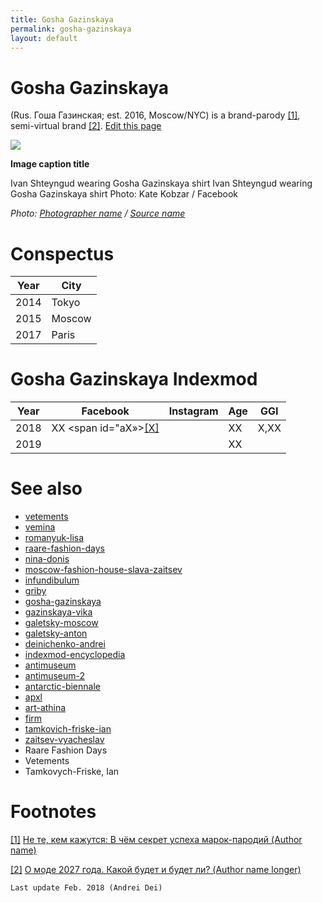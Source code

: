 ```yaml
---
title: Gosha Gazinskaya
permalink: gosha-gazinskaya
layout: default
---
```


# Gosha Gazinskaya

(Rus. Гоша Газинская; est. 2016, Moscow/NYC) is a brand-parody <span id="a1">[\[1\]](#f1)</span>, semi-virtual brand <span id="a2">[\[2\]](#f2)</span>. [Edit this page](http://prose.io/#indexmod/encyclopedia/edit/master/gosha-gazinskaya.md)

![](/encyclopedia/images/image-name.jpg)

**Image caption title**

Ivan Shteyngud wearing Gosha Gazinskaya shirt
Ivan Shteyngud wearing Gosha Gazinskaya shirt
Photo: Kate Kobzar / Facebook

*Photo: [Photographer name](/photographer-name-page) / [Source name](/source-name-page)*

# Conspectus

|Year|City|
|----|-----|
|2014|Tokyo|
|2015|Moscow|
|2017|Paris|

# Gosha Gazinskaya Indexmod

|Year|Facebook|Instagram|Age|GGI|
|-|-|-|-|-|
|2018|ХХ <span id="aХ»>[\[Х\]](#fХ)</span>||ХХ|Х,ХХ|
|2019|||ХХ||

# See also

+ [vetements](vetements)
+ [vemina](vemina)
+ [romanyuk-lisa](romanyuk-lisa)
+ [raare-fashion-days](raare-fashion-days)
+ [nina-donis](nina-donis)
+ [moscow-fashion-house-slava-zaitsev](moscow-fashion-house-slava-zaitsev)
+ [infundibulum](infundibulum)
+ [griby](griby)
+ [gosha-gazinskaya](gosha-gazinskaya)
+ [gazinskaya-vika](gazinskaya-vika)
+ [galetsky-moscow](galetsky-moscow)
+ [galetsky-anton](galetsky-anton)
+ [deinichenko-andrei](deinichenko-andrei)
+ [indexmod-encyclopedia](indexmod-encyclopedia)
+ [antimuseum](antimuseum)
+ [antimuseum-2](antimuseum-2)
+ [antarctic-biennale](antarctic-biennale)
+ [apxl](apxl)
+ [art-athina](art-athina)
+ [firm](firm)
+ [tamkovich-friske-ian](tamkovich-friske-ian)
+ [zaitsev-vyacheslav](zaitsev-vyacheslav)
+ Raare Fashion Days
+ Vetements
+ Tamkovych-Friske, Ian

# Footnotes

[[1]](#a1) <span id="f1"></span> [Не те, кем кажутся: В чём секрет успеха марок-пародий (Author name)](http://example.net/article)

[[2]](#a2) <span id="f2"></span> [О моде 2027 года. Какой будет и будет ли? (Author name longer)](http://example.net/article)

`Last update Feb. 2018 (Andrei Dei)`
